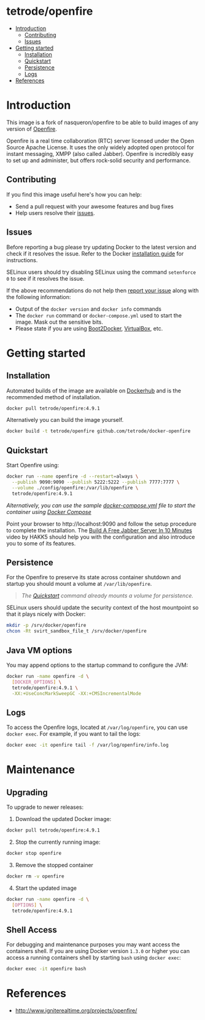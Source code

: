 # tetrode/openfire

- [Introduction](#introduction)
    - [Contributing](#contributing)
    - [Issues](#issues)
- [Getting started](#getting-started)
    - [Installation](#installation)
    - [Quickstart](#quickstart)
    - [Persistence](#persistence)
    - [Logs](#logs)
- [References](#references)

# Introduction

This image is a fork of nasqueron/openfire to be able to build images of any version
of [Openfire](http://www.igniterealtime.org/projects/openfire/).

Openfire is a real time collaboration (RTC) server licensed under the Open Source Apache License. It uses the only
widely adopted open protocol for instant messaging, XMPP (also called Jabber). Openfire is incredibly easy to set up and
administer, but offers rock-solid security and performance.

## Contributing

If you find this image useful here's how you can help:

- Send a pull request with your awesome features and bug fixes
- Help users resolve their [issues](../../issues?q=is%3Aopen+is%3Aissue).

## Issues

Before reporting a bug please try updating Docker to the latest version and check if it resolves the issue. Refer to the
Docker [installation guide](https://docs.docker.com/installation) for instructions.

SELinux users should try disabling SELinux using the command `setenforce 0` to see if it resolves the issue.

If the above recommendations do not help then [report your issue](../../issues/new) along with the following
information:

- Output of the `docker version` and `docker info` commands
- The `docker run` command or `docker-compose.yml` used to start the image. Mask out the sensitive bits.
- Please state if you are using [Boot2Docker](http://www.boot2docker.io), [VirtualBox](https://www.virtualbox.org), etc.

# Getting started

## Installation

Automated builds of the image are available on [Dockerhub](https://hub.docker.com/r/tetrode/openfire) and is the
recommended method of installation.

```bash
docker pull tetrode/openfire:4.9.1
```

Alternatively you can build the image yourself.

```bash
docker build -t tetrode/openfire github.com/tetrode/docker-openfire
```

## Quickstart

Start Openfire using:

```bash
docker run --name openfire -d --restart=always \
  --publish 9090:9090 --publish 5222:5222 --publish 7777:7777 \
  --volume ./config/openfire:/var/lib/openfire \
  tetrode/openfire:4.9.1
```

*Alternatively, you can use the
sample [docker-compose.yml](https://github.com/tetrode/docker-openfire/blob/main/docker-compose.yml) file to start the
container using [Docker Compose](https://docs.docker.com/compose/)*

Point your browser to http://localhost:9090 and follow the setup procedure to complete the installation.
The [Build A Free Jabber Server In 10 Minutes](https://www.youtube.com/watch?v=ytUB5qJm5HE#t=246s) video by HAKK5 should
help you with the configuration and also introduce you to some of its features.

## Persistence

For the Openfire to preserve its state across container shutdown and startup you should mount a volume
at `/var/lib/openfire`.

> *The [Quickstart](#quickstart) command already mounts a volume for persistence.*

SELinux users should update the security context of the host mountpoint so that it plays nicely with Docker:

```bash
mkdir -p /srv/docker/openfire
chcon -Rt svirt_sandbox_file_t /srv/docker/openfire
```

## Java VM options

You may append options to the startup command to configure the JVM:

```bash
docker run -name openfire -d \
  [DOCKER_OPTIONS] \
  tetrode/openfire:4.9.1 \
  -XX:+UseConcMarkSweepGC -XX:+CMSIncrementalMode
```

## Logs

To access the Openfire logs, located at `/var/log/openfire`, you can use `docker exec`. For example, if you want to tail
the logs:

```bash
docker exec -it openfire tail -f /var/log/openfire/info.log
```

# Maintenance

## Upgrading

To upgrade to newer releases:

1. Download the updated Docker image:

  ```bash
  docker pull tetrode/openfire:4.9.1
  ```

2. Stop the currently running image:

  ```bash
  docker stop openfire
  ```

3. Remove the stopped container

  ```bash
  docker rm -v openfire
  ```

4. Start the updated image

  ```bash
  docker run -name openfire -d \
    [OPTIONS] \
    tetrode/openfire:4.9.1
  ```

## Shell Access

For debugging and maintenance purposes you may want access the containers shell. If you are using Docker version `1.3.0`
or higher you can access a running containers shell by starting `bash` using `docker exec`:

```bash
docker exec -it openfire bash
```

# References

* http://www.igniterealtime.org/projects/openfire/
